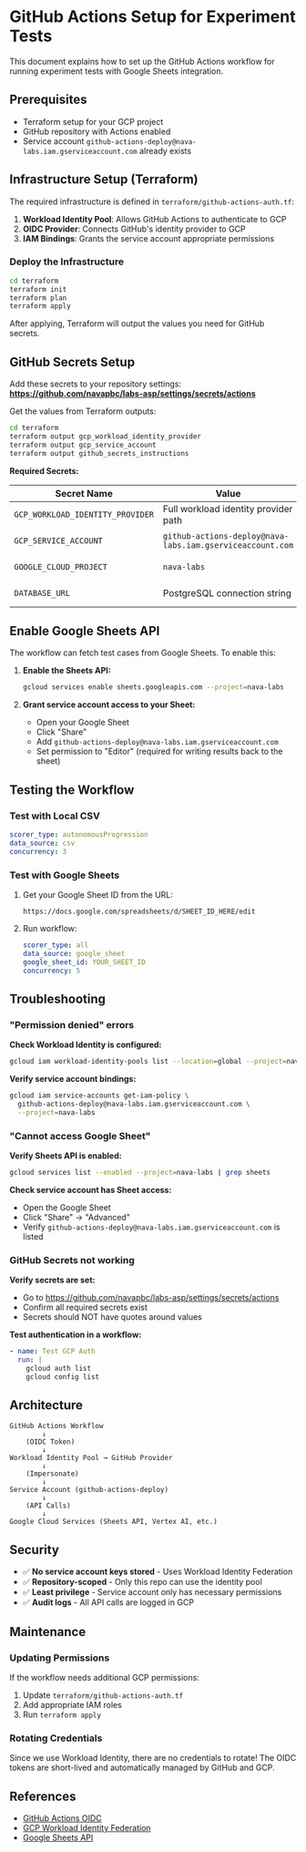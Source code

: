 # GitHub Actions Setup for Experiment Tests

This document explains how to set up the GitHub Actions workflow for running experiment tests with Google Sheets integration.

## Prerequisites

- Terraform setup for your GCP project
- GitHub repository with Actions enabled
- Service account `github-actions-deploy@nava-labs.iam.gserviceaccount.com` already exists

## Infrastructure Setup (Terraform)

The required infrastructure is defined in `terraform/github-actions-auth.tf`:

1. **Workload Identity Pool**: Allows GitHub Actions to authenticate to GCP
2. **OIDC Provider**: Connects GitHub's identity provider to GCP
3. **IAM Bindings**: Grants the service account appropriate permissions

### Deploy the Infrastructure

```bash
cd terraform
terraform init
terraform plan
terraform apply
```

After applying, Terraform will output the values you need for GitHub secrets.

## GitHub Secrets Setup

Add these secrets to your repository settings:
**https://github.com/navapbc/labs-asp/settings/secrets/actions**

Get the values from Terraform outputs:

```bash
cd terraform
terraform output gcp_workload_identity_provider
terraform output gcp_service_account
terraform output github_secrets_instructions
```

**Required Secrets:**

| Secret Name | Value | Source |
|------------|-------|--------|
| `GCP_WORKLOAD_IDENTITY_PROVIDER` | Full workload identity provider path | Terraform output |
| `GCP_SERVICE_ACCOUNT` | `github-actions-deploy@nava-labs.iam.gserviceaccount.com` | Terraform output |
| `GOOGLE_CLOUD_PROJECT` | `nava-labs` | Your GCP project ID |
| `DATABASE_URL` | PostgreSQL connection string | From `.env` file |

## Enable Google Sheets API

The workflow can fetch test cases from Google Sheets. To enable this:

1. **Enable the Sheets API:**
   ```bash
   gcloud services enable sheets.googleapis.com --project=nava-labs
   ```

2. **Grant service account access to your Sheet:**
   - Open your Google Sheet
   - Click "Share"
   - Add `github-actions-deploy@nava-labs.iam.gserviceaccount.com`
   - Set permission to "Editor" (required for writing results back to the sheet)

## Testing the Workflow

### Test with Local CSV

```yaml
scorer_type: autonomousProgression
data_source: csv
concurrency: 3
```

### Test with Google Sheets

1. Get your Google Sheet ID from the URL:
   ```
   https://docs.google.com/spreadsheets/d/SHEET_ID_HERE/edit
   ```

2. Run workflow:
   ```yaml
   scorer_type: all
   data_source: google_sheet
   google_sheet_id: YOUR_SHEET_ID
   concurrency: 5
   ```

## Troubleshooting

### "Permission denied" errors

**Check Workload Identity is configured:**
```bash
gcloud iam workload-identity-pools list --location=global --project=nava-labs
```

**Verify service account bindings:**
```bash
gcloud iam service-accounts get-iam-policy \
  github-actions-deploy@nava-labs.iam.gserviceaccount.com \
  --project=nava-labs
```

### "Cannot access Google Sheet"

**Verify Sheets API is enabled:**
```bash
gcloud services list --enabled --project=nava-labs | grep sheets
```

**Check service account has Sheet access:**
- Open the Google Sheet
- Click "Share" → "Advanced"
- Verify `github-actions-deploy@nava-labs.iam.gserviceaccount.com` is listed

### GitHub Secrets not working

**Verify secrets are set:**
- Go to https://github.com/navapbc/labs-asp/settings/secrets/actions
- Confirm all required secrets exist
- Secrets should NOT have quotes around values

**Test authentication in a workflow:**
```yaml
- name: Test GCP Auth
  run: |
    gcloud auth list
    gcloud config list
```

## Architecture

```
GitHub Actions Workflow
        ↓
    (OIDC Token)
        ↓
Workload Identity Pool → GitHub Provider
        ↓
    (Impersonate)
        ↓
Service Account (github-actions-deploy)
        ↓
    (API Calls)
        ↓
Google Cloud Services (Sheets API, Vertex AI, etc.)
```

## Security

- ✅ **No service account keys stored** - Uses Workload Identity Federation
- ✅ **Repository-scoped** - Only this repo can use the identity pool
- ✅ **Least privilege** - Service account only has necessary permissions
- ✅ **Audit logs** - All API calls are logged in GCP

## Maintenance

### Updating Permissions

If the workflow needs additional GCP permissions:

1. Update `terraform/github-actions-auth.tf`
2. Add appropriate IAM roles
3. Run `terraform apply`

### Rotating Credentials

Since we use Workload Identity, there are no credentials to rotate! The OIDC tokens are short-lived and automatically managed by GitHub and GCP.

## References

- [GitHub Actions OIDC](https://docs.github.com/en/actions/deployment/security-hardening-your-deployments/about-security-hardening-with-openid-connect)
- [GCP Workload Identity Federation](https://cloud.google.com/iam/docs/workload-identity-federation)
- [Google Sheets API](https://developers.google.com/sheets/api)

